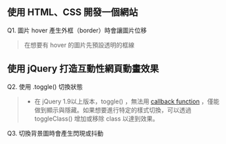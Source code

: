 ## 使用 HTML、CSS 開發一個網站
Q1. 圖片 hover 產生外框（border）時會讓圖片位移
> 在想要有 hover 的圖片先預設透明的框線 

## 使用 jQuery 打造互動性網頁動畫效果
 Q2. 使用 .toggle() 切換狀態
> - 在 jQuery 1.9以上版本，toggle() ，無法用 [callback function](https://expect7.pixnet.net/blog/post/38296922) ，僅能做到顯示與隱藏。如果想要進行特定的樣式切換，可以透過 toggleClass() 增加或移除 class 以達到效果。

Q3. 切換背景圖時會產生閃現或抖動
> 